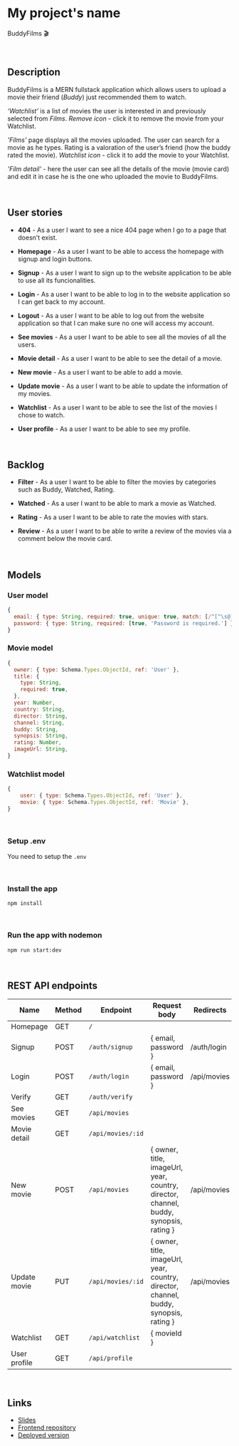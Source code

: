 # My project's name

BuddyFilms :clapper:

​

## Description

BuddyFilms is a MERN fullstack application which allows​ users to upload a movie their friend (_Buddy_) just recommended them to watch.

_‘Watchlist’_ is a list of movies the user is interested in and previously selected from _Films_.
_Remove icon_ - click it to remove the movie from your Watchlist.

_'Films'_ page displays all the movies uploaded.
The user can search for a movie as he types.
Rating is a valoration of the user’s friend (how the buddy rated the movie).
_Watchlist icon_ - click it to add the movie to your Watchlist.

_'Film detail'_ - here the user can see all the details of the movie (movie card) and edit it in case he is the one who uploaded the movie to BuddyFilms.

​

## User stories

- **404** - As a user I want to see a nice 404 page when I go to a page that doesn’t exist.

- **Homepage** - As a user I want to be able to access the homepage with signup and login buttons.

- **Signup** - As a user I want to sign up to the website application to be able to use all its funcionalities.

- **Login** - As a user I want to be able to log in to the website application so I can get back to my account.

- **Logout** - As a user I want to be able to log out from the website application so that I can make sure no one will access my account.

- **See movies** - As a user I want to be able to see all the movies of all the users.

- **Movie detail** - As a user I want to be able to see the detail of a movie.

- **New movie** - As a user I want to be able to add a movie.

- **Update movie** - As a user I want to be able to update the information of my movies.

- **Watchlist** - As a user I want to be able to see the list of the movies I chose to watch.

- **User profile** - As a user I want to be able to see my profile.

​

## Backlog

- **Filter** - As a user I want to be able to filter the movies by categories such as Buddy, Watched, Rating.

- **Watched** - As a user I want to be able to mark a movie as Watched.

- **Rating** - As a user I want to be able to rate the movies with stars.

- **Review** - As a user I want to be able to write a review of the movies via a comment below the movie card.

​

## Models

### User model

```js
{
  email: { type: String, required: true, unique: true, match: [/^[^\s@]+@[^\s@]+\.[^\s@]{2,}$/, 'Please use a valid email address.'] },
  password: { type: String, required: [true, 'Password is required.'] },
}
```

### Movie model

```js
{
  owner: { type: Schema.Types.ObjectId, ref: 'User' },
  title: {
    type: String,
    required: true,
  },
  year: Number,
  country: String,
  director: String,
  channel: String,
  buddy: String,
  synopsis: String,
  rating: Number,
  imageUrl: String,
}
```

### Watchlist model

```js
{
    user: { type: Schema.Types.ObjectId, ref: 'User' },
    movie: { type: Schema.Types.ObjectId, ref: 'Movie' },
}
```

​

### Setup .env

You need to setup the `.env`

​

### Install the app

```
npm install
```

​

### Run the app with nodemon

```
npm run start:dev
```

​

## REST API endpoints

| Name         | Method | Endpoint          | Request body                                                                          | Redirects   |
| ------------ | ------ | ----------------- | ------------------------------------------------------------------------------------- | ----------- |
| Homepage     | GET    | `/`               |                                                                                       |             |
| Signup       | POST   | `/auth/signup`    | { email, password }                                                                   | /auth/login |
| Login        | POST   | `/auth/login`     | { email, password }                                                                   | /api/movies |
| Verify       | GET    | `/auth/verify`    |                                                                                       |             |
| See movies   | GET    | `/api/movies`     |                                                                                       |             |
| Movie detail | GET    | `/api/movies/:id` |                                                                                       |             |
| New movie    | POST   | `/api/movies`     | { owner, title, imageUrl, year, country, director, channel, buddy, synopsis, rating } | /api/movies |
| Update movie | PUT    | `/api/movies/:id` | { owner, title, imageUrl, year, country, director, channel, buddy, synopsis, rating } | /api/movies |
| Watchlist    | GET    | `/api/watchlist`  | { movieId }                                                                           |             |
| User profile | GET    | `/api/profile`    |                                                                                       |             |

​

## Links

- [Slides](https://slides.com/michaelajelinkova/buddy-films/fullscreen)
- [Frontend repository](https://github.com/jelin-mi/project-frontend)
- [Deployed version](https://buddy-films.netlify.app)
